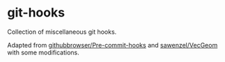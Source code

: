 # git-hooks
Collection of miscellaneous git hooks.

Adapted from [githubbrowser/Pre-commit-hooks](https://github.com/githubbrowser/Pre-commit-hooks) and [sawenzel/VecGeom](https://github.com/sawenzel/VecGeom) with some modifications.
